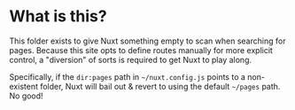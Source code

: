 # What is this?

This folder exists to give Nuxt something empty to scan when searching for pages. Because this site opts to define routes manually for more explicit control, a "diversion" of sorts is required to get Nuxt to play along.

Specifically, if the `dir:pages` path in `~/nuxt.config.js` points to a non-existent folder, Nuxt will bail out & revert to using the default `~/pages` path. No good!
